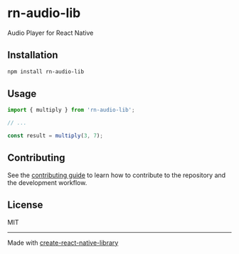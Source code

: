 # rn-audio-lib

Audio Player for React Native

## Installation

```sh
npm install rn-audio-lib
```

## Usage


```js
import { multiply } from 'rn-audio-lib';

// ...

const result = multiply(3, 7);
```


## Contributing

See the [contributing guide](CONTRIBUTING.md) to learn how to contribute to the repository and the development workflow.

## License

MIT

---

Made with [create-react-native-library](https://github.com/callstack/react-native-builder-bob)
